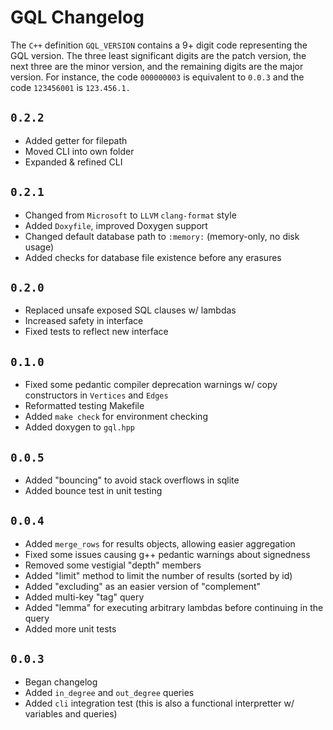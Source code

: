 
# GQL Changelog

The `C++` definition `GQL_VERSION` contains a 9+ digit code
representing the GQL version. The three least significant digits
are the patch version, the next three are the minor version, and
the remaining digits are the major version. For instance, the
code `000000003` is equivalent to `0.0.3` and the code
`123456001` is `123.456.1.`

## `0.2.2`
- Added getter for filepath
- Moved CLI into own folder
- Expanded & refined CLI

## `0.2.1`
- Changed from `Microsoft` to `LLVM` `clang-format` style
- Added `Doxyfile`, improved Doxygen support
- Changed default database path to `:memory:` (memory-only, no
    disk usage)
- Added checks for database file existence before any erasures

## `0.2.0`
- Replaced unsafe exposed SQL clauses w/ lambdas
- Increased safety in interface
- Fixed tests to reflect new interface

## `0.1.0`
- Fixed some pedantic compiler deprecation warnings w/ copy
    constructors in `Vertices` and `Edges`
- Reformatted testing Makefile
- Added `make check` for environment checking
- Added doxygen to `gql.hpp`

## `0.0.5`
- Added "bouncing" to avoid stack overflows in sqlite
- Added bounce test in unit testing

## `0.0.4`
- Added `merge_rows` for results objects, allowing easier
    aggregation
- Fixed some issues causing g++ pedantic warnings about
    signedness
- Removed some vestigial "depth" members
- Added "limit" method to limit the number of results (sorted
    by id)
- Added "excluding" as an easier version of "complement"
- Added multi-key "tag" query
- Added "lemma" for executing arbitrary lambdas before
    continuing in the query
- Added more unit tests

## `0.0.3`
- Began changelog
- Added `in_degree` and `out_degree` queries
- Added `cli` integration test (this is also a functional
    interpretter w/ variables and queries)
